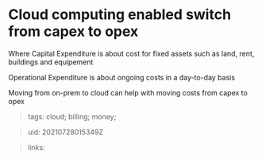# Cloud computing enabled switch from capex to opex

Where Capital Expenditure is about cost for fixed assets such as land, rent, buildings and equipement

Operational Expenditure is about ongoing costs in a day-to-day basis

Moving from on-prem to cloud can help with moving costs from capex to opex

> tags: cloud; billing; money;

> uid: 20210728015349Z

> links: 

